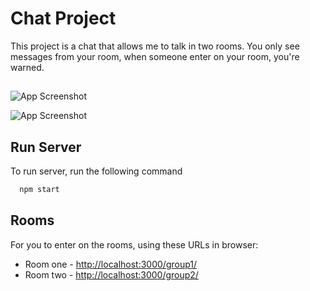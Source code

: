 # Chat Project

This project is a chat that allows me to talk in two rooms. You only see messages from your room, when  someone enter on your room, you're  warned.

## 

![App Screenshot](https://cdn.discordapp.com/attachments/737069685333557319/1037134223921909800/talking.png)

![App Screenshot](https://cdn.discordapp.com/attachments/737069685333557319/1037141146318684261/warning.png)

## Run Server

To run server, run the following command

```bash
  npm start
```

## Rooms
 For you to enter on the rooms, using these URLs in browser:

 - Room one - [http://localhost:3000/group1/](http://localhost:3000/group1/)
 - Room two - [http://localhost:3000/group2/](http://localhost:3000/group2/)

